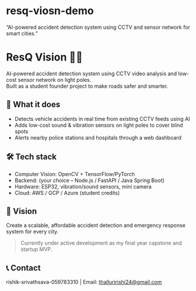 # resq-viosn-demo
“AI-powered accident detection system using CCTV and sensor network for smart cities.”
# ResQ Vision 🚦🤖

AI-powered accident detection system using CCTV video analysis and low-cost sensor network on light poles.  
Built as a student founder project to make roads safer and smarter.

## 📌 What it does
- Detects vehicle accidents in real time from existing CCTV feeds using AI
- Adds low-cost sound & vibration sensors on light poles to cover blind spots
- Alerts nearby police stations and hospitals through a web dashboard

## 🛠 Tech stack
- Computer Vision: OpenCV + TensorFlow/PyTorch
- Backend: (your choice – Node.js / FastAPI / Java Spring Boot)
- Hardware: ESP32, vibration/sound sensors, mini camera
- Cloud: AWS / GCP / Azure (student credits)

## 📍 Vision
Create a scalable, affordable accident detection and emergency response system for every city.

> Currently under active development as my final year capstone and startup MVP.

## 📞 Contact
[LinkedIn]: www.linkedin.com/in/
rishik-srivathsava-059783310
 | Email: thalluririshi24@gmail.com
